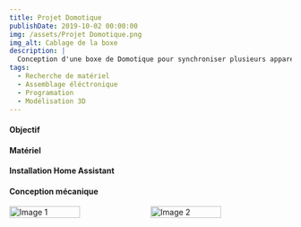 ```yaml
---
title: Projet Domotique
publishDate: 2019-10-02 00:00:00
img: /assets/Projet Domotique.png
img_alt: Cablage de la boxe
description: |
  Conception d'une boxe de Domotique pour synchroniser plusieurs appareils
tags:
  - Recherche de matériel
  - Assemblage éléctronique
  - Programation
  - Modélisation 3D
---
```

#### Objectif

#### Matériel

#### Installation Home Assistant

#### Conception mécanique
<div style="display:flex; justify-content:center;">
    <img src="/assets/boite1dom.png" alt="Image 1" width="50%">
    <img src="/assets/boite2dom.png" alt="Image 2" width="50%">
</div>
